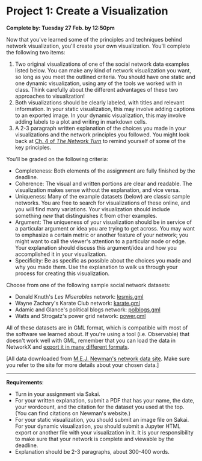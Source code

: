 # Project 1: Create a Visualization

**Complete by: Tuesday 27 Feb. by 12:50pm**

Now that you've learned some of the principles and techniques behind network visualization, you'll create your own visualization. You'll complete the following two items:

1. Two original visualizations of one of the social network data examples listed below. You can make any kind of network visualization you want, so long as you meet the outlined criteria. You should have one static and one dynamic visualization, using any of the tools we worked with in class. Think carefully about the different advantages of these two approaches to visualization!
2. Both visualizations should be clearly labeled, with titles and relevant information. In your static visualization, this may involve adding captions to an exported image. In your dynamic visualization, this may involve adding labels to a plot and writing in markdown cells.
3. A 2-3 paragraph written explanation of the choices you made in your visualizations and the network principles you followed. You might look back at [Ch. 4 of *The Network Turn*](https://www.cambridge.org/core/elements/network-turn/CC38F2EA9F51A6D1AFCB7E005218BBE5) to remind yourself of some of the key principles.

You'll be graded on the following criteria:

- Completeness: Both elements of the assignment are fully finished by the deadline.
- Coherence: The visual and written portions are clear and readable. The visualization makes sense without the explanation, and vice versa.
- Uniqueness: Many of the example datasets (below) are classic sample networks. You are free to search for visualizations of these online, and you will find many variations. Your visualization should include something *new* that distinguishes it from other examples.
- Argument: The uniqueness of your visualization should be in service of a particular argument or idea you are trying to get across. You may want to emphasize a certain metric or another feature of your network; you might want to call the viewer's attention to a particular node or edge. Your explanation should discuss this argument/idea and how you accomplished it in your visualization.
- Specificity: Be as specific as possible about the choices you made and why you made them. Use the explanation to walk us through your process for creating this visualization.

Choose from one of the following sample social network datasets:

- Donald Knuth's *Les Miserables* network: [lesmis.gml](/CIS397-networks/data/lesmis.gml)
- Wayne Zachary's Karate Club network: [karate.gml](/CIS397-networks/data/karate.gml)
- Adamic and Glance's political blogs network: [polblogs.gml](/CIS397-networks/data/polblogs.gml)
- Watts and Strogatz's power grid network: [power.gml](/CIS397-networks/data/power.gml)

All of these datasets are in GML format, which is compatible with most of the software we learned about. If you're using a tool (i.e. Observable) that doesn't work well with GML, remember that you can load the data in NetworkX and [export it in many different formats](https://networkx.org/documentation/stable/reference/readwrite/index.html).

[All data downloaded from [M.E.J. Newman's network data site](http://www-personal.umich.edu/~mejn/netdata/). Make sure you refer to the site for more details about your chosen data.]

---

**Requirements**:

- Turn in your assignment via Sakai.
- For your written explanation, submit a PDF that has your name, the date, your wordcount, and the citation for the dataset you used at the top. (You can find citations on Newman's website.)
- For your static visualization, you should submit an image file on Sakai. For your dynamic visualization, you should submit a Jupyter HTML export or another file with your visualization in it. It is your responsibility to make sure that your network is complete and viewable by the deadline.
- Explanation should be 2-3 paragraphs, about 300-400 words.